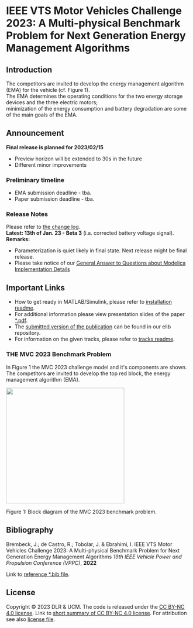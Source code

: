 # IEEE VTS Motor Vehicles Challenge 2023: A Multi-physical Benchmark Problem for Next Generation Energy Management Algorithms

## Introduction

The competitors are invited to develop the energy management algorithm (EMA) for the vehicle (cf. Figure 1).  
The EMA determines the operating conditions for the two energy storage devices and the three electric motors;  
minimization of the energy consumption and battery degradation are some  of the main goals of the EMA.

## Announcement
**Final release is planned for 2023/02/15**
- Preview horizon will be extended to 30s in the future
- Different minor improvements

### Preliminary timeline
- EMA submission deadline - tba.
- Paper submission deadline - tba.
### Release Notes
Please refer to [the change log](CHANGELOG.md).  
**Latest: 13th of Jan. 23 - Beta 3** (i.a. corrected battery voltage signal).  
**Remarks:** 
- Parameterization is quiet likely in final state. Next release might be final release.  
- Please take notice of our [General Answer to Questions about Modelica Implementation Details](https://github.com/DLR-VSDC/IEEE-MVC-2023/discussions/17)

## Important Links
- How to get ready in MATLAB/Simulink, please refer to [installation readme](Installation.md).
- For additional information please view presentation slides of the paper [*.pdf](./media/IEEE_VTS_MVC2023.pdf).
- The [submitted version of the publication](https://elib.dlr.de/193624/) can be found in our elib repository.
- For information on the given tracks, please refer to [tracks readme](/Tracks/Readme.md).
### THE MVC 2023 Benchmark Problem

In Figure 1 the MVC 2023 challenge model and it's components are shown.  
The competitors are invited to develop the top red block, the energy management algorithm (EMA).

<img src="./media/EMA_block_diagram.png" style="width:3.3686in;height:3.29562in" />

Figure 1: Block diagram of the MVC 2023 benchmark problem.
## Bibliography

Brembeck, J.; de Castro, R.; Tobolar, J. & Ebrahimi, I.
IEEE VTS Motor Vehicles Challenge 2023: A Multi-physical Benchmark Problem for Next Generation Energy Management Algorithms 
*19th IEEE Vehicle Power and Propulsion Conference (VPPC)*, **2022** 

Link to [reference *.bib file](./media/Bre22_MVC2023.bib).

## License
Copyright © 2023 DLR & UCM. The code is released under the [CC BY-NC 4.0 license](https://creativecommons.org/licenses/by-nc/4.0/legalcode). Link to [short summary of CC BY-NC 4.0 license](https://creativecommons.org/licenses/by-nc/4.0/). For attribution see also [license file](LICENSE.md).

